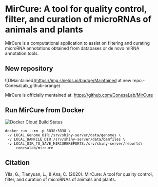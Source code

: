 # MirCure: A tool for quality control, filter, and curation of microRNAs of animals and plants 

MirCure is a computational application to assist on filtering and curating microRNA annotations obtained from databases or de novo miRNA annotation tools.


## New repository
![DMaintained](https://img.shields.io/badge/Maintained at new repo:-ConesaLab_github-orange)

MirCure is officially mentained at: https://github.com/ConesaLab/MirCure


## Run MirCure from Docker
![Docker Cloud Build Status](https://img.shields.io/docker/cloud/build/guillemy/mircure)

```
docker run --rm -p 3838:3838 \
 -v LOCAL_Genome_DIR:/srv/shiny-server/data/genomes \
 -v LOCAL_BAMFILE_DIR:/srv/shiny-server/data/bamfiles \
 -v LOCAL_DIR_TO_SAVE_MIRCUREREPORTS:/srv/shiny-server/reports\
     conesalab/mircure

```



## Citation

Ylla, G., Tianyuan, L., & Ana, C. (2020). MirCure: A tool for quality control, filter, and curation of microRNAs of animals and plants.


